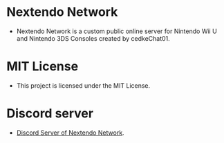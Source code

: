 # Nextendo Network
- Nextendo Network is a custom public online server for Nintendo Wii U and Nintendo 3DS Consoles created by cedkeChat01.

# MIT License
- This project is licensed under the MIT License.

# Discord server
- [Discord Server of Nextendo Network](https://discord.gg/W5WE8d3W3K).
